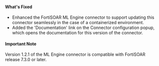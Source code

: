 #### What's Fixed
- Enhanced the FortiSOAR ML Engine connector to support updating this connector seamlessly in the case of a containerized environment. 
- Added the 'Documentation' link on the Connector configuration popup, which opens the documentation for this version of the connector.  
#### Important Note
Version 1.2.1  of the ML Engine connector is compatible with FortiSOAR release 7.3.0 or later. 
